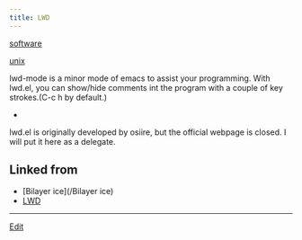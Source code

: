 ```yaml
---
title: LWD
---
```

[software](/software)

[unix](/unix)

lwd-mode is a minor mode of emacs to assist your programming. With lwd.el, you can show/hide comments int the program with a couple of key strokes.(C-c h by default.)



* [](http://theochem.chem.okayama-u.ac.jp/vitroid/LWD/lwd.el)


lwd.el is originally developed by osiire, but the official webpage is closed. I will put it here as a delegate.







## Linked from

* [Bilayer ice](/Bilayer ice)
* [LWD](/LWD)


----

[Edit](https://github.com/vitroid/vitroid.github.io/edit/master/MD/LWD.md)

